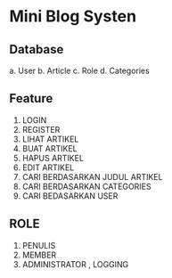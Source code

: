 # Mini Blog Systen

## Database
a. User
b. Article
c. Role
d. Categories

## Feature
1. LOGIN
2. REGISTER
3. LIHAT ARTIKEL
4. BUAT ARTIKEL
5. HAPUS ARTIKEL
6. EDIT ARTIKEL
7. CARI BERDASARKAN JUDUL ARTIKEL
8. CARI BERDASARKAN CATEGORIES
9. CARI BEDASARKAN USER

## ROLE
1. PENULIS
2. MEMBER 
3. ADMINISTRATOR , LOGGING

